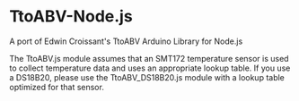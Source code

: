 # TtoABV-Node.js
A port of Edwin Croissant's TtoABV Arduino Library for Node.js

The TtoABV.js module assumes that an SMT172 temperature sensor is used to collect temperature data and uses an appropriate lookup table. If you use a DS18B20, please use the TtoABV_DS18B20.js module with a lookup table optimized for that sensor.
